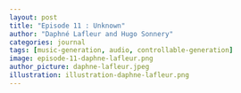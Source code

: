 ```yaml
---
layout: post
title: "Episode 11 : Unknown"
author: "Daphné Lafleur and Hugo Sonnery"
categories: journal
tags: [music-generation, audio, controllable-generation]
image: episode-11-daphne-lafleur.png
author_picture: daphne-lafleur.jpeg
illustration: illustration-daphne-lafleur.png
---
```

